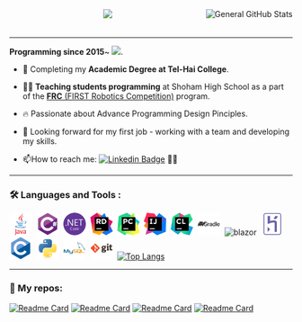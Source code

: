 <div id="header" align="center">
<img alt="General GitHub Stats" src="https://github-readme-stats.vercel.app/api?username=nimrod46&show_icons=true&theme=merko&hide=contribs" align="right" />
  
  <img src="https://media.giphy.com/media/vzO0Vc8b2VBLi/giphy.gif" width="220"/>
</div>




<!--

<div id="badges" align="center">
  <a href="https://www.linkedin.com/in/nimrod-m-b308b4122">
    <img src="https://img.shields.io/badge/LinkedIn-blue?style=for-the-badge&logo=linkedin&logoColor=white" alt="LinkedIn Badge"/>
  </a>
</div>
-->


<div id="counter" align="center">
  <img src="https://komarev.com/ghpvc/?username=nimrod46&style=flat-square&color=blue" alt=""/>
</div>


---
**Programming since 2015**~ <img src="https://media.giphy.com/media/WUlplcMpOCEmTGBtBW/giphy.gif" width="30">.

- 🔭 Completing my **Academic Degree at Tel-Hai College**.

- 👨‍🏫 **Teaching students programming** at Shoham High School as a part of the [**FRC** (FIRST Robotics Competition)](https://www.firstinspires.org/robotics/frc) program.

- 🔥 Passionate about Advance Programming Design Pinciples.

- 🚀 Looking forward for my first job - working with a team and developing my skills.

- :mailbox:How to reach me: [![Linkedin Badge](https://img.shields.io/badge/-LinkedIn-blue?style=flat&logo=Linkedin&logoColor=white)](https://www.linkedin.com/in/nimrod-m-b308b4122)
:man_technologist:

---

### :hammer_and_wrench: Languages and Tools :
<p align="center">
  
  <img src="https://github.com/devicons/devicon/blob/master/icons/java/java-original-wordmark.svg" title="Java" alt="Java" width="40" height="40"/>&nbsp;
  <img src="https://github.com/devicons/devicon/blob/master/icons/csharp/csharp-original.svg" title="Csharp" alt="C#" width="40" height="40"/>&nbsp;
  <img src="https://github.com/devicons/devicon/blob/master/icons/dotnetcore/dotnetcore-original.svg" title="dotnetcore" alt="dotnetcore" width="40" height="40"/>&nbsp;
  <img src="https://github.com/Kek5chen/devicon/blob/develop/icons/rider/rider-original.svg" title="rider" alt="rider" width="40" height="40"/>&nbsp;
  <img src="https://github.com/Kek5chen/devicon/blob/jetbrains-icons/icons/pycharm/pycharm-original.svg" title="pycharm" alt="pycharm" width="40" height="40"/>&nbsp;
  <img src="https://github.com/Kek5chen/devicon/blob/jetbrains-icons/icons/intellij/intellij-original.svg" title="intellij" alt="intellij" width="40" height="40"/>&nbsp;
  <img src="https://github.com/Kek5chen/devicon/blob/develop/icons/clion/clion-original.svg" title="clion" alt="clion" width="40" height="40"/>&nbsp;
  <img src="https://github.com/devicons/devicon/blob/master/icons/gradle/gradle-plain-wordmark.svg" title="gradle" alt="gradle" width="40" height="40"/>&nbsp;
  <img src="https://user-images.githubusercontent.com/58300181/118833035-09ee3a00-b8b9-11eb-95de-ee6e69e2f510.png" title="blazor" alt="blazor" width="40" height="40"/>&nbsp;
  <img src="https://github.com/devicons/devicon/blob/develop/icons/heroku/heroku-original.svg" title="heroku" alt="heroku" width="40" height="40"/>&nbsp;
  <img src="https://github.com/devicons/devicon/blob/master/icons/c/c-original.svg" title="heroku" alt="heroku" width="40" height="40"/>&nbsp;
  <img src="https://github.com/devicons/devicon/blob/master/icons/python/python-original.svg" title="heroku" alt="heroku" width="40" height="40"/>&nbsp;
  <img src="https://github.com/devicons/devicon/blob/master/icons/mysql/mysql-original-wordmark.svg" title="MySQL" alt="MySQL" width="40" height="40"/>&nbsp;
  <img src="https://github.com/devicons/devicon/blob/master/icons/git/git-original-wordmark.svg" title="Git" alt="Git" width="40" height="40"/>&nbsp;
  [![Top Langs](https://github-readme-stats.vercel.app/api/top-langs/?username=nimrod46&layout=compact&theme=vision-friendly-dark&langs_count=4)](https://github.com/anuraghazra/github-readme-stats) 
  
  
</p>



<!--

[![GitHub Streak](http://github-readme-streak-stats.herokuapp.com?user=nimrod46&theme=dark&date_format=j%20M%5B%20Y%5D)](https://git.io/streak-stats)
-->



---
### 💼 My repos:
[![Readme Card](https://github-readme-stats.vercel.app/api/pin/?username=OnyxTronix2231&repo=OnyxTronix-Scout-Application&theme=synthwave)](https://github.com/OnyxTronix2231/OnyxTronix-Scout-Application)
[![Readme Card](https://github-readme-stats.vercel.app/api/pin/?username=nimrod46&repo=Data-Structures-and-Algorithms&theme=synthwave)](https://github.com/nimrod46/Data-Structures-and-Algorithms)
[![Readme Card](https://github-readme-stats.vercel.app/api/pin/?username=nimrod46&repo=NetworkBehavior&theme=synthwave)](https://github.com/nimrod46/NetworkBehavior)
[![Readme Card](https://github-readme-stats.vercel.app/api/pin/?username=nimrod46&repo=RPGMultiplayerGame&theme=synthwave)](https://github.com/nimrod46/RPGMultiplayerGame)




<!--
**nimrod46/nimrod46** is a ✨ _special_ ✨ repository because its `README.md` (this file) appears on your GitHub profile.

Here are some ideas to get you started:

- 🔭 I’m currently working on ...
- 🌱 I’m currently learning ...
- 👯 I’m looking to collaborate on ...
- 🤔 I’m looking for help with ...
- 💬 Ask me about ...
- 📫 How to reach me: ...
- 😄 Pronouns: ...
- ⚡ Fun fact: ...
-->
